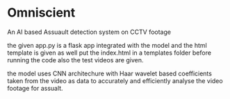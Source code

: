 # Omniscient
An AI based Assuault detection system on CCTV footage

the given app.py is a flask app integrated with the model and the html template is given as well 
put the index.html in a templates folder before running the code 
also the test videos are given.

the model uses CNN architechure with Haar wavelet based coefficients taken from the video as data to accurately and efficiently analyse the video footage for assualt. 

